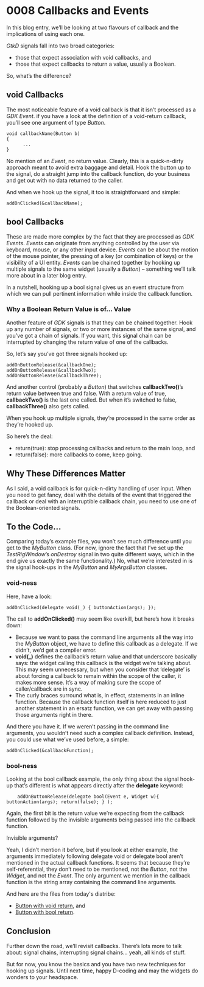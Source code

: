 # 0008 Callbacks and Events

In this blog entry, we’ll be looking at two flavours of callback and the implications of using each one.

*GtkD* signals fall into two broad categories:

- those that expect association with void callbacks, and
- those that expect callbacks to return a value, usually a Boolean.

So, what’s the difference?

## void Callbacks

The most noticeable feature of a void callback is that it isn’t processed as a *GDK Event*. if you have a look at the definition of a void-return callback, you’ll see one argument of type *Button*.

	void callbackName(Button b)
	{
	      ...
	}

No mention of an *Event*, no return value. Clearly, this is a quick-n-dirty approach meant to avoid extra baggage and detail. Hook the button up to the signal, do a straight jump into the callback function, do your business and get out with no data returned to the caller.

And when we hook up the signal, it too is straightforward and simple:

	addOnClicked(&callbackName);

## bool Callbacks

These are made more complex by the fact that they are processed as *GDK Events*. *Events* can originate from anything controlled by the user via keyboard, mouse, or any other input device. *Events* can be about the motion of the mouse pointer, the pressing of a key (or combination of keys) or the visibility of a UI entity. *Events* can be chained together by hooking up multiple signals to the same widget (usually a *Button*) – something we’ll talk more about in a later blog entry.

In a nutshell, hooking up a bool signal gives us an event structure from which we can pull pertinent information while inside the callback function.

### Why a Boolean Return Value is of… Value

Another feature of *GDK* signals is that they can be chained together. Hook up any number of signals, or two or more instances of the same signal, and you’ve got a chain of signals. If you want, this signal chain can be interrupted by changing the return value of one of the callbacks.

So, let’s say you’ve got three signals hooked up:

	addOnButtonRelease(&callbackOne);
	addOnButtonRelease(&callbackTwo);
	addOnButtonRelease(&callbackThree);

And another control (probably a *Button*) that switches **callbackTwo()**’s return value between true and false. With a return value of true, **callbackTwo()** is the last one called. But when it’s switched to false, **callbackThree()** also gets called.

When you hook up multiple signals, they’re processed in the same order as they’re hooked up.

So here’s the deal:

- return(true): stop processing callbacks and return to the main loop, and
- return(false): more callbacks to come, keep going.

## Why These Differences Matter

As I said, a void callback is for quick-n-dirty handling of user input. When you need to get fancy, deal with the details of the event that triggered the callback or deal with an interruptible callback chain, you need to use one of the Boolean-oriented signals.

## To the Code…

Comparing today’s example files, you won’t see much difference until you get to the *MyButton* class. (For now, ignore the fact that I’ve set up the *TestRigWindow*’s *onDestroy* signal in two quite different ways, which in the end give us exactly the same functionality.) No, what we’re interested in is the signal hook-ups in the *MyButton* and *MyArgsButton* classes.

### void-ness

Here, have a look:

	addOnClicked(delegate void(_) { buttonAction(args); });

The call to **addOnClicked()** may seem like overkill, but here’s how it breaks down:

- Because we want to pass the command line arguments all the way into the *MyButton* object, we have to define this callback as a delegate. If we didn’t, we’d get a compiler error.
- **void(_)** defines the callback’s return value and that underscore basically says: the widget calling this callback is the widget we’re talking about. This may seem unnecessary, but when you consider that ‘delegate’ is about forcing a callback to remain within the scope of the caller, it makes more sense. It’s a way of making sure the scope of caller/callback are in sync.
- The curly braces surround what is, in effect, statements in an inline function. Because the callback function itself is here reduced to just another statement in an ersatz function, we can get away with passing those arguments right in there.

And there you have it. If we weren’t passing in the command line arguments, you wouldn’t need such a complex callback definition. Instead, you could use what we’ve used before, a simple:

	addOnClicked(&callbackFunction);

### bool-ness

Looking at the bool callback example, the only thing about the signal hook-up that’s different is what appears directly after the **delegate** keyword:

		addOnButtonRelease(delegate bool(Event e, Widget w){ buttonAction(args); return(false); } );

Again, the first bit is the return value we’re expecting from the callback function followed by the invisible arguments being passed into the callback function.

Invisible arguments?

Yeah, I didn’t mention it before, but if you look at either example, the arguments immediately following delegate void or delegate bool aren’t mentioned in the actual callback functions. It seems that because they’re self-referential, they don’t need to be mentioned, not the *Button*, not the *Widget*, and not the *Event*. The only argument we mention in the callback function is the string array containing the command line arguments.

And here are the files from today's diatribe:

- [Button with void return](https://github.com/rontarrant/gtkDcoding/blob/master/002_button/button_002_06_void_callback.d), and
- [Button with bool return](https://github.com/rontarrant/gtkDcoding/blob/master/002_button/button_002_07_bool_callback.d).

## Conclusion

Further down the road, we’ll revisit callbacks. There’s lots more to talk about: signal chains, interrupting signal chains… yeah, all kinds of stuff.

But for now, you know the basics and you have two new techniques for hooking up signals. Until next time, happy D-coding and may the widgets do wonders to your headspace.

